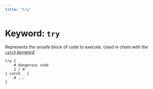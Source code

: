 ```yaml
---
title: "try"
---
```


# Keyword: `try`

Represents the unsafe block of code to execute. _Used in chain with the [`catch` keyword](/docs/keywords/catch)_.

```
try {
    # dangerous code
    1 / 0
} catch _ {
    # ...
}
```
